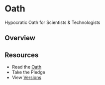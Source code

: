 # Oath

Hypocratic Oath for Scientists &amp; Technologists

## Overview


## Resources

* Read the [Oath](Oath.md)
* Take the Pledge
* View [Versions](Changelog.md)
